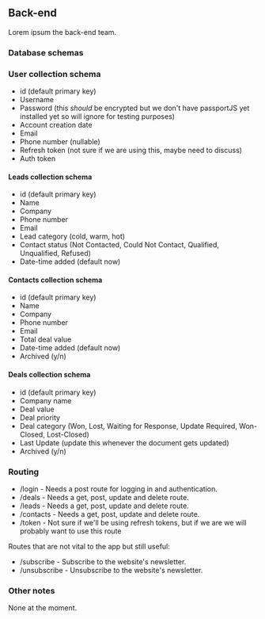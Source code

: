 ## Back-end
Lorem ipsum the back-end team.

### Database schemas

### User collection schema
- id (default primary key)
- Username
- Password (this *should* be encrypted but we don't have passportJS yet installed yet so will ignore for testing purposes)
- Account creation date
- Email
- Phone number (nullable)
- Refresh token (not sure if we are using this, maybe need to discuss)
- Auth token

#### Leads collection schema
- id (default primary key)
- Name 
- Company
- Phone number
- Email
- Lead category (cold, warm, hot)
- Contact status (Not Contacted, Could Not Contact, Qualified, Unqualified, Refused)
- Date-time added (default now)

#### Contacts collection schema
- id (default primary key)
- Name 
- Company
- Phone number
- Email
- Total deal value
- Date-time added (default now)
- Archived (y/n)


#### Deals collection schema
- id (default primary key)
- Company name
- Deal value
- Deal priority
- Deal category (Won, Lost, Waiting for Response, Update Required, Won-Closed, Lost-Closed)
- Last Update (update this whenever the document gets updated)
- Archived (y/n)

### Routing
- /login - Needs a post route for logging in and authentication.
- /deals - Needs a get, post, update and delete route.
- /leads - Needs a get, post, update and delete route.
- /contacts - Needs a get, post, update and delete route.
- /token - Not sure if we'll be using refresh tokens, but if we are we will probably want to use this route

Routes that are not vital to the app but still useful:
- /subscribe - Subscribe to the website's newsletter.
- /unsubscribe - Unsubscribe to the website's newsletter. 

### Other notes
None at the moment.